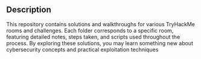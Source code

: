 ## Description

This repository contains solutions and walkthroughs for various TryHackMe rooms and challenges. Each folder corresponds to a specific room, featuring detailed notes, steps taken, and scripts used throughout the process. By exploring these solutions, you may learn something new about cybersecurity concepts and practical exploitation techniques
